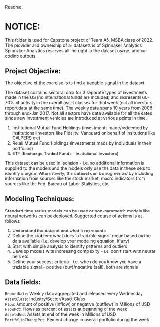 Readme:
# NOTICE:
This folder is used for Capstone project of Team A6, MSBA class of 2022.  
The provider and ownership of all datasets is of Spinnaker Analytics. Spinnaker Analytics reserves all the right to the dataset usage, and our coding outputs.

## Project Objective:
The objective of the exercise is to find a tradable signal in the dataset. 

The dataset contains sectoral data for 3 separate types of investments made in the US  (no international funds are included) and represents 60-70% of activity in the overall asset classes for that week (not all investors report data at the same time). The weekly data spans 10 years from 2006 through end-Jan 2017. Not all sectors have data available for all the dates since new investment vehicles are introduced at various points in time. 

1. Institutional Mutual Fund Holdings (investments made/redeemed by institutional investors like Fidelity, Vanguard on behalf of insitutions like CALPERS etc)
2. Retail Mutual Fund Holdings (investments made by individuals in their portfolios) 
3. ETF (Exchange Traded Funds - insitutional investors)

This dataset can be used in isolation - i.e. no additional information is supplied to the models and the models only use the data in these sets to identify a signal. Alternatively, the dataset can be augmented by including information from sources like the stock market, macro indicators from sources like the Fed, Bureau of Labor Statistics, etc.

## Modeling Techniques:

Standard time series models can be used or non-parametric models like neural networks can be deployed. Suggested course of actions is as follows:

1. Understand the dataset and what it represents
2. Define the problem: what does 'a tradable signal' mean based on the data available (i.e. develop your modeling equation, if any)
3. Start with simple analysis to identify patterns and outliers
4. Develop models with increasing complexity - i.e. don't start with neural nets etc
5. Define your success criteria - i.e. when do you know you have a tradable signal - positive (buy)/negative (sell), both are signals

## Data fields:  
`ReportDate`: Weekly data aggregated and released every Wednesday  
`AssetClass`: Industry/Sector/Asset Class	  
`Flow`: Amount of positive (inflow) or negative (outflow) in Millions of USD 	  
`FlowPct`: Flows as percent of assets at beginning of the week  
`AssetsEnd`: Assets at end of the week in Millions of USD  
`PortfolioChangePct`: Percent change in overall portfolio during the week
